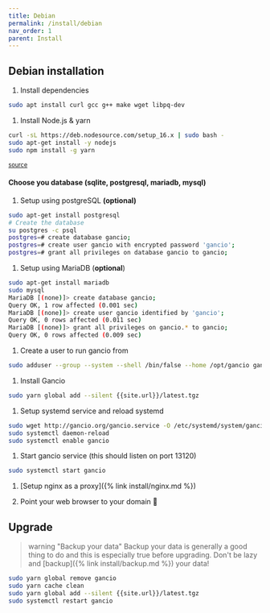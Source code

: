```yaml
---
title: Debian
permalink: /install/debian
nav_order: 1
parent: Install
---
```


## Debian installation

1. Install dependencies
```bash
sudo apt install curl gcc g++ make wget libpq-dev
```


1. Install Node.js & yarn
```bash
curl -sL https://deb.nodesource.com/setup_16.x | sudo bash -
sudo apt-get install -y nodejs
sudo npm install -g yarn
```
<small>[source](https://github.com/nodesource/distributions/blob/master/README.md)</small>

#### Choose you database (sqlite, postgresql, mariadb, mysql)
1. Setup using postgreSQL __(optional)__
```bash
sudo apt-get install postgresql
# Create the database
su postgres -c psql
postgres=# create database gancio;
postgres=# create user gancio with encrypted password 'gancio';
postgres=# grant all privileges on database gancio to gancio;
```

1. Setup using MariaDB (__optional__)
```bash
sudo apt-get install mariadb
sudo mysql
MariaDB [(none)]> create database gancio;
Query OK, 1 row affected (0.001 sec)
MariaDB [(none)]> create user gancio identified by 'gancio';
Query OK, 0 rows affected (0.011 sec)
MariaDB [(none)]> grant all privileges on gancio.* to gancio;
Query OK, 0 rows affected (0.009 sec)
```

1. Create a user to run gancio from
```bash
sudo adduser --group --system --shell /bin/false --home /opt/gancio gancio
```
1. Install Gancio
```bash
sudo yarn global add --silent {{site.url}}/latest.tgz
```

1. Setup systemd service and reload systemd
```bash
sudo wget http://gancio.org/gancio.service -O /etc/systemd/system/gancio.service
sudo systemctl daemon-reload
sudo systemctl enable gancio
```

1. Start gancio service (this should listen on port 13120)
```bash
sudo systemctl start gancio
```

1. [Setup nginx as a proxy]({% link install/nginx.md %})

1. Point your web browser to your domain :tada:

## Upgrade

> warning "Backup your data"
> Backup your data is generally a good thing to do and this is especially true before upgrading.
> Don't be lazy and [backup]({% link install/backup.md %}) your data!

```bash
sudo yarn global remove gancio
sudo yarn cache clean
sudo yarn global add --silent {{site.url}}/latest.tgz
sudo systemctl restart gancio
```
